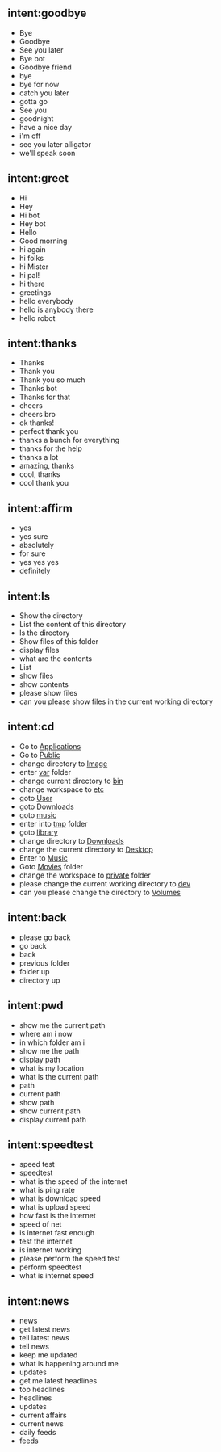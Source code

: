 <!--- Make sure to update this training data file with more training examples from https://forum.rasa.com/t/rasa-starter-pack/704 -->

## intent:goodbye <!--- The label of the intent -->
- Bye 			<!--- Training examples for intent 'bye'-->
- Goodbye
- See you later
- Bye bot
- Goodbye friend
- bye
- bye for now
- catch you later
- gotta go
- See you
- goodnight
- have a nice day
- i'm off
- see you later alligator
- we'll speak soon

## intent:greet
- Hi
- Hey
- Hi bot
- Hey bot
- Hello
- Good morning
- hi again
- hi folks
- hi Mister
- hi pal!
- hi there
- greetings
- hello everybody
- hello is anybody there
- hello robot

## intent:thanks
- Thanks
- Thank you
- Thank you so much
- Thanks bot
- Thanks for that
- cheers
- cheers bro
- ok thanks!
- perfect thank you
- thanks a bunch for everything
- thanks for the help
- thanks a lot
- amazing, thanks
- cool, thanks
- cool thank you

## intent:affirm
- yes
- yes sure
- absolutely
- for sure
- yes yes yes
- definitely


## intent:ls
- Show the directory
- List the content of this directory
- ls the directory
- Show files of this folder
- display files
- what are the contents
- List
- show files
- show contents
- please show files
- can you please show files in the current working directory

## intent:cd
- Go to [Applications](directory)
- Go to [Public](directory)
- change directory to [Image](directory)
- enter [var](directory) folder
- change current directory to [bin](directory)
- change workspace to [etc](directory)
- goto [User](directory)
- goto [Downloads](directory)
- goto [music](directory)
- enter into [tmp](directory) folder
- goto [library](directory)
- change directory to [Downloads](directory)
- change the current directory to [Desktop](directory)
- Enter to [Music](directory)
- Goto [Movies](directory) folder
- change the workspace to [private](directory) folder
- please change the current working directory to [dev](directory)
- can you please change the directory to [Volumes](directory)

## intent:back
- please go back
- go back
- back
- previous folder
- folder up
- directory up

## intent:pwd
- show me the current path
- where am i now
- in which folder am i
- show me the path
- display path
- what is my location
- what is the current path
- path
- current path
- show path
- show current path
- display current path

## intent:speedtest
- speed test
- speedtest
- what is the speed of the internet
- what is ping rate
- what is download speed
- what is upload speed
- how fast is the internet
- speed of net
- is internet fast enough
- test the internet
- is internet working
- please perform the speed test
- perform speedtest
- what is internet speed

## intent:news
- news
- get latest news
- tell latest news
- tell news
- keep me updated
- what is happening around me
- updates
- get me latest headlines
- top headlines
- headlines
- updates
- current affairs
- current news
- daily feeds
- feeds
